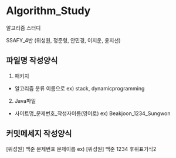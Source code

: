 # Algorithm_Study

알고리즘 스터디 

SSAFY_4반 (위성원, 정준형, 안민경, 이지운, 윤지선)

## 파일명 작성양식

1. 패키지
 - 알고리즘 분류 이름으로 ex) stack, dynamicprogramming
 
2. Java파일 
 - 사이트명_문제번호_작성자이름(영어로) ex) Beakjoon_1234_Sungwon
 
## 커밋메세지 작성양식

[위성원] 백준 문제번호 문제이름 ex) [위성원] 백준 1234 후위표기식2
